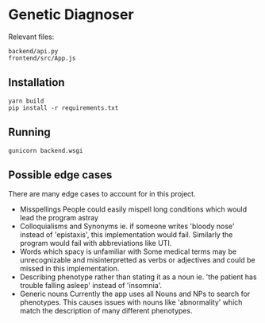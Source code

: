 # Genetic Diagnoser

Relevant files:
```
backend/api.py
frontend/src/App.js
```

## Installation

```
yarn build
pip install -r requirements.txt
```

## Running

```
gunicorn backend.wsgi
```

## Possible edge cases

There are many edge cases to account for in this project.

* Misspellings
    People could easily mispell long conditions which would lead the program astray
* Colloquialisms and Synonyms
    ie. if someone writes 'bloody nose' instead of 'epistaxis', this implementation would fail.
    Similarly the program would fail with abbreviations like UTI.
* Words which spacy is unfamiliar with
    Some medical terms may be unrecognizable and misinterpretted as verbs or adjectives and could be missed in this implementation.
* Describing phenotype rather than stating it as a noun
    ie. 'the patient has trouble falling asleep' instead of 'insomnia'.
* Generic nouns
    Currently the app uses all Nouns and NPs to search for phenotypes.
    This causes issues with nouns like 'abnormality' which match the description of many different phenotypes.
